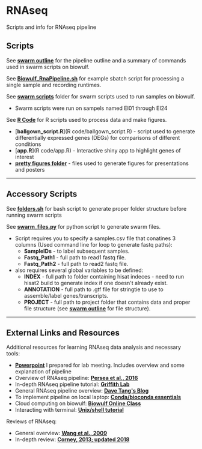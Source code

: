 # RNAseq
Scripts and info for RNAseq pipeline

## Scripts
See [**swarm outline**](https://github.com/eisko/RNAseq/blob/master/swarm%20outline) for the pipeline outline and a summary of commands used in swarm scripts on biowulf.

See [**Biowulf_RnaPipeline.sh**](Biowulf_RnaPipeline.sh) for example sbatch script for processing a single sample and recording runtimes.

See [**swarm scripts**](https://github.com/eisko/RNAseq/tree/master/swarm%20scripts) folder for swarm scripts used to run samples on biowulf.
* Swarm scripts were run on sampels named EI01 through EI24

See [**R Code**](https://github.com/eisko/RNAseq/tree/master/R%20code) for R scripts used to process data and make figures.
* [**ballgown_script.R**](R code/ballgown_script.R) - script used to generate differentially expressed genes (DEGs) for comparisons of different conditions
* [**app.R**](R code/app.R) - Interactive shiny app to highlight genes of interest
* [**pretty figures folder**](https://github.com/eisko/RNAseq/tree/master/R%20code/Pretty%20Figures) - files used to generate figures for presentations and posters

---
## Accessory Scripts

See [**folders.sh**](https://github.com/eisko/RNAseq/blob/master/folders.sh) for bash script to generate proper folder structure before running swarm scripts

See [**swarm_files.py**](https://github.com/eisko/RNAseq/blob/master/swarm_files.py) for python script to generate swarm files.
* Script requires you to specify a samples.csv file that conatines 3 columns (Used command line for loop to generate fastq paths):  
   * **SampleIDs** - to label subsequent samples. 
   * **Fastq_Path1** - full path to read1 fastq file. 
   * **Fastq_Path2** - full path to read2 fastq file. 
* also requires several global variables to be defined:  
   * **INDEX** - full path to folder containing hisat indeces - need to run hisat2 build to generate index if one doesn't already exist. 
   * **ANNOTATION** - full path to .gtf file for stringtie to use to assemble/label genes/transcripts. 
   * **PROJECT** - full path to project folder that contains data and proper file structure (see [**swarm outline**](https://github.com/eisko/RNAseq/blob/master/swarm%20outline) for file structure). 

---

## External Links and Resources

Additional resources for learning RNAseq data analysis and necessary tools:
* [**Powerpoint**](https://github.com/eisko/RNAseq/blob/master/RNAseq%20info.pptx) I prepared for lab meeting. Includes overview and some explanation of pipeline
* Overview of RNAseq pipeline: [**Persea et al., 2016**](https://www.nature.com/articles/nprot.2016.095)
* In-depth RNAseq pipeline tutorial: [**Griffith Lab**](https://github.com/griffithlab/rnaseq_tutorial)
* General RNAseq pipeline overview: [**Dave Tang's Blog**](https://davetang.org/muse/2017/10/25/getting-started-hisat-stringtie-ballgown/)
* To implement pipeline on local laptop: [**Conda/bioconda essentials**](https://conda.io/projects/conda/en/latest/user-guide/getting-started.html)
* Cloud computing on biowulf: [**Biowulf Online Class**](https://hpc.nih.gov/training/intro_biowulf/)
* Interacting with terminal: [**Unix/shell tutorial**](https://www.datacamp.com/courses/introduction-to-shell-for-data-science)

Reviews of RNAseq:
* General overview: [**Wang et al., 2009**](https://www.ncbi.nlm.nih.gov/pubmed/19015660)
* In-depth review: [**Corney, 2013; updated 2018**](https://www.researchgate.net/publication/306291842_RNA-seq_Using_Next_Generation_Sequencing_A_comprehensive_review_of_RNA-seq_methodologies)

